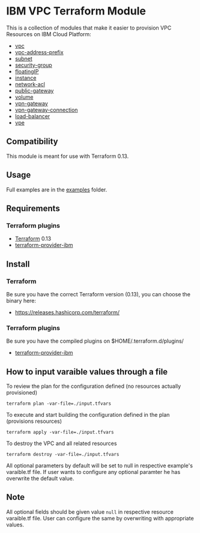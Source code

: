 # IBM VPC Terraform Module

This is a collection of modules that make it easier to provision VPC Resources on IBM Cloud Platform:
* [vpc](./modules/vpc)
* [vpc-address-prefix](./modules/vpc-address-prefix)
* [subnet](./modules/subnet)
* [security-group](./modules/security-group)
* [floatingIP](./modules/floatingIP)
* [instance](./modules/instance)
* [network-acl](./modules/network-acl)
* [public-gateway](./modules/public-gateway)
* [volume](./modules/volume)
* [vpn-gateway](./modules/vpn-gateway)
* [vpn-gateway-connection](./modules/vpn-gateway-connection)
* [load-balancer](./modules/load-balancer)
* [vpe](./modules/vpe)

## Compatibility

This module is meant for use with Terraform 0.13.

## Usage

Full examples are in the [examples](./examples/) folder.

## Requirements

### Terraform plugins

- [Terraform](https://www.terraform.io/downloads.html) 0.13
- [terraform-provider-ibm](https://github.com/IBM-Cloud/terraform-provider-ibm) 

## Install

### Terraform

Be sure you have the correct Terraform version (0.13), you can choose the binary here:
- https://releases.hashicorp.com/terraform/

### Terraform plugins

Be sure you have the compiled plugins on $HOME/.terraform.d/plugins/

- [terraform-provider-ibm](https://github.com/IBM-Cloud/terraform-provider-ibm) 

## How to input varaible values through a file

To review the plan for the configuration defined (no resources actually provisioned)

`terraform plan -var-file=./input.tfvars`

To execute and start building the configuration defined in the plan (provisions resources)

`terraform apply -var-file=./input.tfvars`

To destroy the VPC and all related resources

`terraform destroy -var-file=./input.tfvars`

All optional parameters by default will be set to null in respective example's varaible.tf file. If user wants to configure any optional paramter he has overwrite the default value.

## Note

All optional fields should be given value `null` in respective resource varaible.tf file. User can configure the same by overwriting with appropriate values.